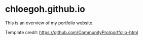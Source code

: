 # chloegoh.github.io
This is an overview of my portfolio website. 

Template credit: https://github.com/CommunityPro/portfolio-html
